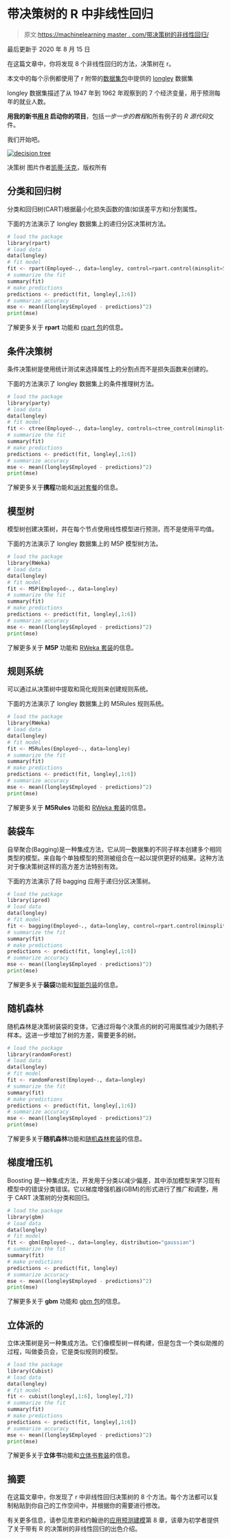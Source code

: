 # 带决策树的 R 中非线性回归

> 原文:[https://machinelearning master . com/带决策树的非线性回归/](https://machinelearningmastery.com/non-linear-regression-in-r-with-decision-trees/)

最后更新于 2020 年 8 月 15 日

在这篇文章中，你将发现 8 个非线性回归的方法，决策树在 r。

本文中的每个示例都使用了 r 附带的[数据集包](http://stat.ethz.ch/R-manual/R-devel/library/datasets/html/00Index.html)中提供的 [longley](http://stat.ethz.ch/R-manual/R-devel/library/datasets/html/longley.html) 数据集

longley 数据集描述了从 1947 年到 1962 年观察到的 7 个经济变量，用于预测每年的就业人数。

**用我的新书[用 R](https://machinelearningmastery.com/machine-learning-with-r/) 启动你的项目**，包括*一步一步的教程*和所有例子的 *R 源代码*文件。

我们开始吧。

[![decision tree](img/f59278946e14ff4676dac50727034291.png)](https://machinelearningmastery.com/wp-content/uploads/2014/07/decision-tree.jpg)

决策树
图片作者[凯蒂·沃克](https://www.flickr.com/photos/eilonwy77/7229389076)，版权所有

## 分类和回归树

分类和回归树(CART)根据最小化损失函数的值(如误差平方和)分割属性。

下面的方法演示了 longley 数据集上的递归分区决策树方法。

```py
# load the package
library(rpart)
# load data
data(longley)
# fit model
fit <- rpart(Employed~., data=longley, control=rpart.control(minsplit=5))
# summarize the fit
summary(fit)
# make predictions
predictions <- predict(fit, longley[,1:6])
# summarize accuracy
mse <- mean((longley$Employed - predictions)^2)
print(mse)
```

了解更多关于 **rpart** 功能和 [rpart 包](https://cran.r-project.org/web/packages/rpart/index.html)的信息。

## 条件决策树

条件决策树是使用统计测试来选择属性上的分割点而不是损失函数来创建的。

下面的方法演示了 longley 数据集上的条件推理树方法。

```py
# load the package
library(party)
# load data
data(longley)
# fit model
fit <- ctree(Employed~., data=longley, controls=ctree_control(minsplit=2,minbucket=2,testtype="Univariate"))
# summarize the fit
summary(fit)
# make predictions
predictions <- predict(fit, longley[,1:6])
# summarize accuracy
mse <- mean((longley$Employed - predictions)^2)
print(mse)
```

了解更多关于**携程**功能和[派对套餐](https://cran.r-project.org/web/packages/party/index.html)的信息。

## 模型树

模型树创建决策树，并在每个节点使用线性模型进行预测，而不是使用平均值。

下面的方法演示了 longley 数据集上的 M5P 模型树方法。

```py
# load the package
library(RWeka)
# load data
data(longley)
# fit model
fit <- M5P(Employed~., data=longley)
# summarize the fit
summary(fit)
# make predictions
predictions <- predict(fit, longley[,1:6])
# summarize accuracy
mse <- mean((longley$Employed - predictions)^2)
print(mse)
```

了解更多关于 **M5P** 功能和 [RWeka 套装](https://cran.r-project.org/web/packages/RWeka/index.html)的信息。

## 规则系统

可以通过从决策树中提取和简化规则来创建规则系统。

下面的方法演示了 longley 数据集上的 M5Rules 规则系统。

```py
# load the package
library(RWeka)
# load data
data(longley)
# fit model
fit <- M5Rules(Employed~., data=longley)
# summarize the fit
summary(fit)
# make predictions
predictions <- predict(fit, longley[,1:6])
# summarize accuracy
mse <- mean((longley$Employed - predictions)^2)
print(mse)
```

了解更多关于 **M5Rules** 功能和 [RWeka 套装](https://cran.r-project.org/web/packages/RWeka/index.html)的信息。

## 装袋车

自举聚合(Bagging)是一种集成方法，它从同一数据集的不同子样本创建多个相同类型的模型。来自每个单独模型的预测被组合在一起以提供更好的结果。这种方法对于像决策树这样的高方差方法特别有效。

下面的方法演示了将 bagging 应用于递归分区决策树。

```py
# load the package
library(ipred)
# load data
data(longley)
# fit model
fit <- bagging(Employed~., data=longley, control=rpart.control(minsplit=5))
# summarize the fit
summary(fit)
# make predictions
predictions <- predict(fit, longley[,1:6])
# summarize accuracy
mse <- mean((longley$Employed - predictions)^2)
print(mse)
```

了解更多关于**装袋**功能和[智能包装](https://cran.r-project.org/web/packages/ipred/index.html)的信息。

## 随机森林

随机森林是决策树装袋的变体，它通过将每个决策点的树的可用属性减少为随机子样本。这进一步增加了树的方差，需要更多的树。

```py
# load the package
library(randomForest)
# load data
data(longley)
# fit model
fit <- randomForest(Employed~., data=longley)
# summarize the fit
summary(fit)
# make predictions
predictions <- predict(fit, longley[,1:6])
# summarize accuracy
mse <- mean((longley$Employed - predictions)^2)
print(mse)
```

了解更多关于**随机森林**功能和[随机森林套装](https://cran.r-project.org/web/packages/randomForest/index.html)的信息。

## 梯度增压机

Boosting 是一种集成方法，开发用于分类以减少偏差，其中添加模型来学习现有模型中的错误分类错误。它以梯度增强机器(GBM)的形式进行了推广和调整，用于 CART 决策树的分类和回归。

```py
# load the package
library(gbm)
# load data
data(longley)
# fit model
fit <- gbm(Employed~., data=longley, distribution="gaussian")
# summarize the fit
summary(fit)
# make predictions
predictions <- predict(fit, longley)
# summarize accuracy
mse <- mean((longley$Employed - predictions)^2)
print(mse)
```

了解更多关于 **gbm** 功能和 [gbm 包](https://cran.r-project.org/web/packages/gbm/index.html)的信息。

## 立体派的

立体决策树是另一种集成方法。它们像模型树一样构建，但是包含一个类似助推的过程，叫做委员会，它是类似规则的模型。

```py
# load the package
library(Cubist)
# load data
data(longley)
# fit model
fit <- cubist(longley[,1:6], longley[,7])
# summarize the fit
summary(fit)
# make predictions
predictions <- predict(fit, longley[,1:6])
# summarize accuracy
mse <- mean((longley$Employed - predictions)^2)
print(mse)
```

了解更多关于**立体书**功能和[立体书套装](https://cran.r-project.org/web/packages/Cubist/index.html)的信息。

## 摘要

在这篇文章中，你发现了 r 中非线性回归决策树的 8 个方法。每个方法都可以复制粘贴到你自己的工作空间中，并根据你的需要进行修改。

有关更多信息，请参见库恩和约翰逊的[应用预测建模](https://amzn.to/3iFPHhq)第 8 章，该章为初学者提供了关于带有 R 的决策树的非线性回归的出色介绍。